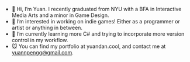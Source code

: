 - 👋 Hi, I’m Yuan. I recently graduated from NYU with a BFA in Interactive Media Arts and a minor in Game Design. 
- 👀 I’m interested in working on indie games! Either as a programmer or artist or anything in between.  
- 🌱 I’m currently learning more C# and trying to incorporate more version control in my workflow.
- 🐭 You can find my portfolio at yuandan.cool, and contact me at yuannpengg@gmail.com.

<!---
yuandann/yuandann is a ✨ special ✨ repository because its `README.md` (this file) appears on your GitHub profile.
You can click the Preview link to take a look at your changes.
--->
